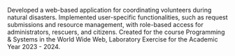 Developed a web-based application for coordinating volunteers during natural disasters. Implemented user-specific functionalities, such as request submissions and resource management, with role-based access for administrators, rescuers, and citizens. Created for the course Programming & Systems in the World Wide Web, Laboratory Exercise for the Academic Year 2023 - 2024.

